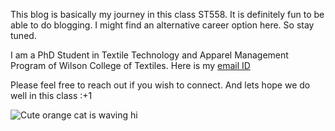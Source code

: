 This blog is basically my journey in this class ST558. It is definitely fun to be able to do blogging. I might find an alternative career option here. So stay tuned.

I am a PhD Student in Textile Technology and Apparel Management Program of Wilson College of Textiles.
Here is my [email ID](syadav8@ncsu.edu)

Please feel free to reach out if you wish to connect.
And lets hope we do well in this class :+1

![Cute orange cat is waving hi](https://media.istockphoto.com/id/1317718144/vector/cute-orange-cat-waving-paw-cartoon-vector-illustration.jpg?s=612x612&w=0&k=20&c=VSkkJCIc5BSalrucc_KRSUEkioAoP8z28UEZRUaKeos=)
